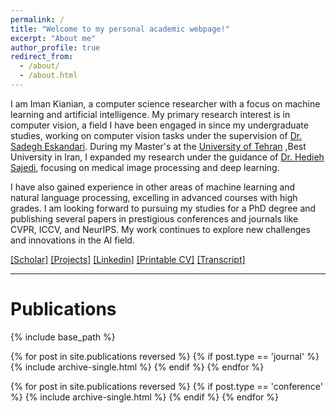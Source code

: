 ```yaml
---
permalink: /
title: "Welcome to my personal academic webpage!"
excerpt: "About me"
author_profile: true
redirect_from: 
  - /about/
  - /about.html
---
```




I am Iman Kianian, a computer science researcher with a focus on machine learning and artificial intelligence. My primary research interest is in computer vision, a field I have been engaged in since my undergraduate studies, working on computer vision tasks under the supervision of [Dr. Sadegh Eskandari](https://scholar.google.com/citations?user=y-LsrFEAAAAJ&hl=en"). During my Master's at the [University of Tehran](https://ut.ac.ir/en) ,Best University in Iran, I expanded my research under the guidance of [Dr. Hedieh Sajedi](https://scholar.google.com/citations?user=YHjV73oAAAAJ&hl=en), focusing on medical image processing and deep learning.

I have also gained experience in other areas of machine learning and natural language processing, excelling in advanced courses with high grades. I am looking forward to pursuing my studies for a PhD degree and publishing several papers in prestigious conferences and journals like CVPR, ICCV, and NeurIPS. My work continues to explore new challenges and innovations in the AI field.

[[Scholar]](https://scholar.google.com/citations?user=NWBdlBkAAAAJ&hl=en)  [[Projects]](https://Github.com/iman2693)  [[Linkedin]](https://www.linkedin.com/in/imankianian/)  [[Printable CV]](https://drive.google.com/file/d/1EkeR0sNAoisDQz4V8uXbTztuUZUpLX2b/view?usp=drive_link)  [[Transcript]](https://drive.google.com/file/d/1-eUgf3i0W60qKh1bX4kpIFeVcXr-R1kP/view?usp=sharing)


<hr>

# Publications

{% include base_path %}

{% for post in site.publications reversed %}
  {% if post.type == 'journal' %}
    {% include archive-single.html %}
  {% endif %}
{% endfor %}

{% for post in site.publications reversed %}
  {% if post.type == 'conference' %}
    {% include archive-single.html %}
  {% endif %}
{% endfor %}

